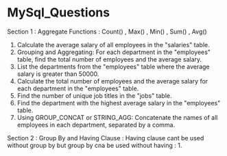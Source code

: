 # MySql_Questions

Section 1 :  Aggregate Functions : Count() , Max() , Min() , Sum() , Avg()  
1. Calculate the average salary of all employees in the "salaries" table.
2. Grouping and Aggregating: For each department in the "employees" table, find the total number of employees and the average salary.
3. List the departments from the "employees" table where the average salary is greater than 50000.
4. Calculate the total number of employees and the average salary for each department in the "employees" table.
5. Find the number of unique job titles in the "jobs" table.
6. Find the department with the highest average salary in the "employees" table.
7. Using GROUP_CONCAT or STRING_AGG:  Concatenate the names of all employees in each department, separated by a comma.


 Section 2 :  Group By and  Having Clause :  Having clause cant be used without group by  but group by cna be used without having :
 1. 

